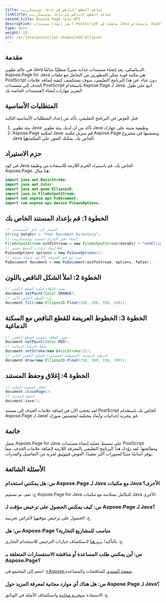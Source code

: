 ```yaml
---
title: إضافة القطع الناقص في جافا بوستسكريبت
linktitle: إضافة القطع الناقص في جافا بوستسكريبت
second_title: Aspose.Page جافا API
description: أتقن إنشاء مستندات PostScript مذهلة في Java باستخدام Aspose.Page. تعلم كيفية إضافة علامات الحذف خطوة بخطوة للحصول على محتوى جذاب بصريًا.
type: docs
weight: 10
url: /ar/java/postscript-shapes/add-ellipse/
---
```

## مقدمة
في عالم تطوير Java الديناميكي، يعد إنشاء مستندات جذابة بصريًا متطلبًا شائعًا. Aspose.Page for Java هي مكتبة قوية تمكن المطورين من التعامل مع ملفات PostScript دون عناء. في هذا البرنامج التعليمي، سوف نستكشف كيفية إضافة علامات الحذف إلى مستندات PostScript باستخدام Aspose.Page لـ Java. اتبع على طول لتعزيز مهارات إنشاء المستندات الخاصة بك!
## المتطلبات الأساسية
قبل الغوص في البرنامج التعليمي، تأكد من إعداد المتطلبات الأساسية التالية:
1. بيئة تطوير Java: تأكد من أن لديك بيئة تطوير Java وظيفية مثبتة على جهازك.
2.  Aspose.Page لمكتبة Java: قم بتنزيل مكتبة Aspose.Page وتضمينها في مشروع Java الخاص بك. يمكنك العثور على المكتبة[هنا](https://releases.aspose.com/page/java/).
## حزم الاستيراد
في كود Java الخاص بك، قم باستيراد الحزم اللازمة للاستفادة من وظيفة Aspose.Page. هنا مثال:
```java
import java.awt.BasicStroke;
import java.awt.Color;
import java.awt.geom.Ellipse2D;
import java.io.FileOutputStream;
import com.aspose.eps.PsDocument;
import com.aspose.eps.device.PsSaveOptions;
```
## الخطوة 1: قم بإعداد المستند الخاص بك
```java
// المسار إلى دليل المستندات.
String dataDir = "Your Document Directory";
// إنشاء دفق الإخراج لمستند بوستسكريبت
FileOutputStream outPsStream = new FileOutputStream(dataDir + "AddEllipse_outPS.ps");
// إنشاء خيارات الحفظ بحجم A4
PsSaveOptions options = new PsSaveOptions();
// قم بإنشاء مستند PS جديد مع فتح الصفحة
PsDocument document = new PsDocument(outPsStream, options, false);
```
## الخطوة 2: املأ الشكل الناقص باللون
```java
// تعيين الطلاء لملء القطع الناقص
document.setPaint(Color.ORANGE);
// ملء القطع الناقص الأول
document.fill(new Ellipse2D.Float(250, 100, 150, 100));
```
## الخطوة 3: الخطوط العريضة للقطع الناقص مع السكتة الدماغية
```java
// تعيين الطلاء لتمسيد القطع الناقص
document.setPaint(Color.RED);
// ضبط السكتة الدماغية
document.setStroke(new BasicStroke(3));
// السكتة الدماغية (المخطط التفصيلي) للقطع الناقص الثاني
document.draw(new Ellipse2D.Float(250, 300, 150, 100));
```
## الخطوة 4: إغلاق وحفظ المستند
```java
// إغلاق الصفحة الحالية
document.closePage();
// احفظ المستند
document.save();
```
لقد نجحت الآن في إضافة علامات الحذف إلى مستند PostScript الخاص بك باستخدام Aspose.Page لـ Java! قم بتجربة إحداثيات وأبعاد مختلفة لتخصيص صورك.
## خاتمة
 يعمل Aspose.Page for Java على تبسيط عملية إنشاء مستندات PostScript ومعالجتها. لقد زوّدك هذا البرنامج التعليمي بالمعرفة اللازمة لإضافة علامات الحذف، مما يوفر أساسًا متينًا لتصورات أكثر تعقيدًا. الغوص في[توثيق](https://reference.aspose.com/page/java/) لمزيد من التفاصيل والقدرات.
## الأسئلة الشائعة
### س: هل يمكنني استخدام Aspose.Page لـ Java مع مكتبات Java الأخرى؟
ج: نعم، تم تصميم Aspose.Page for Java للتكامل بسلاسة مع مكتبات Java الأخرى.
### س: كيف يمكنني الحصول على ترخيص مؤقت لـ Aspose.Page لـ Java؟
 ج: الحصول على ترخيص مؤقت[هنا](https://purchase.aspose.com/temporary-license/) لأغراض تجريبية.
### س: هل Aspose.Page مناسب للمشاريع التجارية؟
 ج: بالتأكيد! يزور[هنا](https://purchase.aspose.com/buy) لاستكشاف خيارات الترخيص للاستخدام التجاري.
### س: أين يمكنني طلب المساعدة أو مناقشة الاستفسارات المتعلقة بـ Aspose.Page؟
 ج: انضم إلى المجتمع في[Aspose.صفحة المنتدى](https://forum.aspose.com/c/page/39) للمناقشات والمساعدة.
### س: هل هناك أي موارد مجانية لمعرفة المزيد حول Aspose.Page لـ Java؟
 ج: الاستفادة من[تجربة مجانية](https://releases.aspose.com/) واستكشاف الأمثلة في الوثائق.